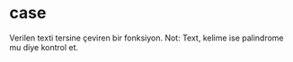 # case

Verilen texti tersine çeviren bir fonksiyon.
Not: Text, kelime ise palindrome mu diye kontrol et.

